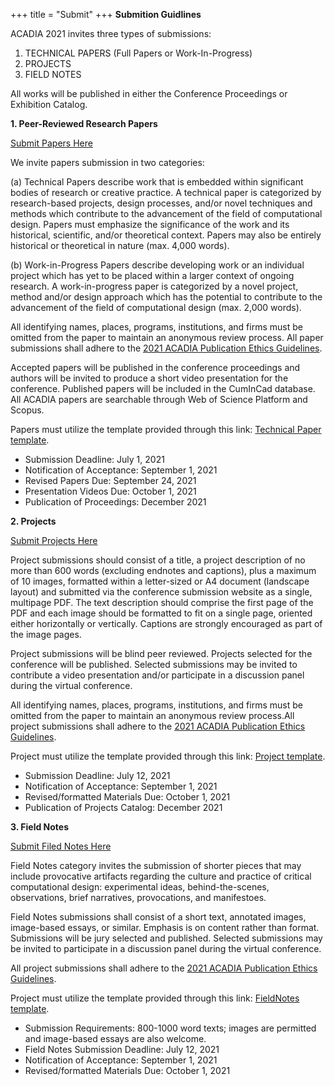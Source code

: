 +++
title = "Submit"
+++
**Submition Guidlines**


ACADIA 2021 invites three types of submissions:

1. TECHNICAL PAPERS (Full Papers or Work-In-Progress)
2. PROJECTS
3. FIELD NOTES

All works will be published in either the Conference Proceedings or Exhibition Catalog.

**1. Peer-Reviewed Research Papers**

[Submit Papers Here](https://2021-acadia-papers.scholasticahq.com/)

We invite papers submission in two categories:

(a) Technical Papers describe work that is embedded within significant bodies of research or creative practice. A technical paper is categorized by research-based projects, design processes, and/or novel techniques and methods which contribute to the advancement of the field of computational design. Papers must emphasize the significance of the work and its historical, scientific, and/or theoretical context. Papers may also be entirely historical or theoretical in nature (max. 4,000 words).

(b) Work-in-Progress Papers describe developing work or an individual project which has yet to be placed within a larger context of ongoing research. A work-in-progress paper is categorized by a novel project, method and/or design approach which has the potential to contribute to the advancement of the field of computational design (max. 2,000 words).

 All identifying names, places, programs, institutions, and firms must be omitted from the paper to maintain an anonymous review process. All paper submissions shall adhere to the [2021 ACADIA Publication Ethics Guidelines](http://acadia.org/content/conferences#publication_ethics).

Accepted papers will be published in the conference proceedings and authors will be invited to produce a short video presentation for the conference. Published papers will be included in the CumInCad database. All ACADIA papers are searchable through Web of Science Platform and Scopus.

Papers must utilize the template provided through this link: [Technical Paper template](./ACADIA_2021_FullPaper_Instructions.docx). 

- Submission Deadline: July 1, 2021
- Notification of Acceptance: September 1, 2021
- Revised Papers Due: September 24, 2021
- Presentation Videos Due: October 1, 2021
- Publication of Proceedings: December 2021

**2. Projects**

[Submit Projects Here](https://2021-acadia-projects.scholasticahq.com/)

Project submissions should consist of a title, a project description of no more than 600 words (excluding endnotes and captions), plus a maximum of 10 images, formatted within a letter-sized or A4 document (landscape layout) and submitted via the conference submission website as a single, multipage PDF. The text description should comprise the first page of the PDF and each image should be formatted to fit on a single page, oriented either horizontally or vertically. Captions are strongly encouraged as part of the image pages. 

Project submissions will be blind peer reviewed. Projects selected for the conference will be published. Selected submissions may be invited to contribute a video presentation and/or participate in a discussion panel during the virtual conference.

All identifying names, places, programs, institutions, and firms must be omitted from the paper to maintain an anonymous review process.All project submissions shall adhere to the [2021 ACADIA Publication Ethics Guidelines](http://acadia.org/content/conferences#publication_ethics).

Project must utilize the template provided through this link: [Project template](./ACADIA_2021_ProjectFieldNotes_StyleGuide.docx).

- Submission Deadline: July 12, 2021
- Notification of Acceptance: September 1, 2021
- Revised/formatted Materials Due: October 1, 2021
- Publication of Projects Catalog: December 2021

**3. Field Notes**

[Submit Filed Notes Here](https://2021-acadia-projects.scholasticahq.com/)

Field Notes category invites the submission of shorter pieces that may include provocative artifacts regarding the culture and practice of critical computational design: experimental ideas, behind-the-scenes, observations, brief narratives, provocations, and manifestoes.

Field Notes submissions shall consist of a short text, annotated images, image-based essays, or similar. Emphasis is on content rather than format. Submissions will be jury selected and published. Selected submissions may be invited to participate in a discussion panel during the virtual conference.

All project submissions shall adhere to the [2021 ACADIA Publication Ethics Guidelines](http://acadia.org/content/conferences#publication_ethics).

Project must utilize the template provided through this link: [FieldNotes template](./ACADIA_2021_ProjectFieldNotes_StyleGuide.docx).

- Submission Requirements: 800-1000 word texts; images are permitted and image-based essays are also welcome.
- Field Notes Submission Deadline: July 12, 2021
- Notification of Acceptance: September 1, 2021
- Revised/formatted Materials Due: October 1, 2021
